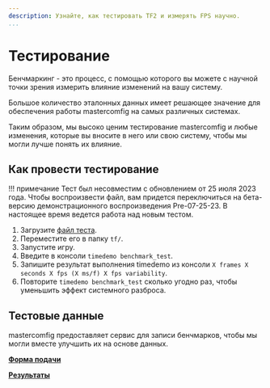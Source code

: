 ```yaml
---
description: Узнайте, как тестировать TF2 и измерять FPS научно.
...
```


# Тестирование

Бенчмаркинг - это процесс, с помощью которого вы можете с научной точки зрения измерить влияние изменений на вашу систему.

Большое количество эталонных данных имеет решающее значение для обеспечения работы mastercomfig на самых различных системах.

Таким образом, мы высоко ценим тестирование mastercomfig и любые изменения, которые вы вносите в него или свою систему, чтобы мы могли лучше понять их влияние.

## Как провести тестирование
!!! примечание
    Тест был несовместим с обновлением от 25 июля 2023 года.
    Чтобы воспроизвести файл, вам придется переключиться на бета-версию демонстрационного воспроизведения Pre-07-25-23. В настоящее время ведется работа над новым тестом.

1. Загрузите [файл теста](https://mega.nz/file/f8tlhDhR#nYgghqybOK15ObUykEczewB3242XHb_bJ4JP0rv1q6k).
2. Переместите его в папку `tf/`.
3. Запустите игру.
4. Введите в консоли `timedemo benchmark_test`.
5. Запишите результат выполнения timedemo из консоли `X frames X seconds X fps (X ms/f) X fps variability`.
6. Повторите `timedemo benchmark_test` сколько угодно раз, чтобы уменьшить эффект системного разброса.

## Тестовые данные

mastercomfig предоставляет сервис для записи бенчмарков, чтобы мы могли вместе улучшить их на основе данных.

[**Форма подачи**](https://airtable.com/shrckjh0jqeZdeIYN)

[**Результаты**](https://airtable.com/shrxpulcQulOi16Wm)
